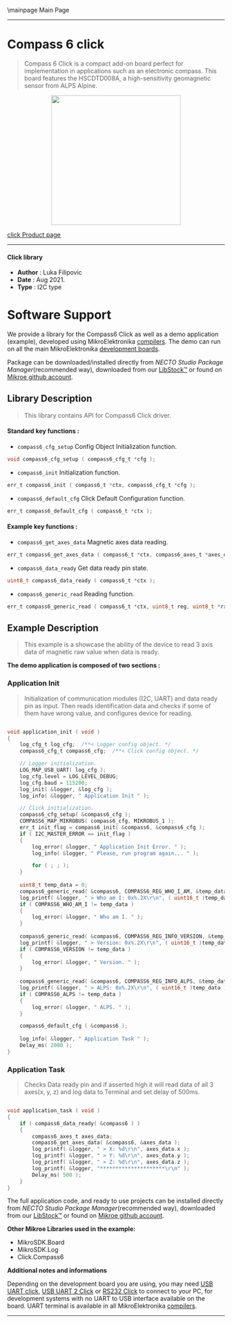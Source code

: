 \mainpage Main Page

---
# Compass 6 click

> Compass 6 Click is a compact add-on board perfect for implementation in applications such as an electronic compass. This board features the HSCDTD008A, a high-sensitivity geomagnetic sensor from ALPS Alpine. 

<p align="center">
  <img src="https://download.mikroe.com/images/click_for_ide/compass_6_click.png" height=300px>
</p>

[click Product page](https://www.mikroe.com/compass-6-click)

---


#### Click library

- **Author**        : Luka Filipovic
- **Date**          : Aug 2021.
- **Type**          : I2C type


# Software Support

We provide a library for the Compass6 Click
as well as a demo application (example), developed using MikroElektronika
[compilers](https://www.mikroe.com/necto-studio).
The demo can run on all the main MikroElektronika [development boards](https://www.mikroe.com/development-boards).

Package can be downloaded/installed directly from *NECTO Studio Package Manager*(recommended way), downloaded from our [LibStock&trade;](https://libstock.mikroe.com) or found on [Mikroe github account](https://github.com/MikroElektronika/mikrosdk_click_v2/tree/master/clicks).

## Library Description

> This library contains API for Compass6 Click driver.

#### Standard key functions :

- `compass6_cfg_setup` Config Object Initialization function.
```c
void compass6_cfg_setup ( compass6_cfg_t *cfg );
```

- `compass6_init` Initialization function.
```c
err_t compass6_init ( compass6_t *ctx, compass6_cfg_t *cfg );
```

- `compass6_default_cfg` Click Default Configuration function.
```c
err_t compass6_default_cfg ( compass6_t *ctx );
```

#### Example key functions :

- `compass6_get_axes_data` Magnetic axes data reading.
```c
err_t compass6_get_axes_data ( compass6_t *ctx, compass6_axes_t *axes_data );
```

- `compass6_data_ready` Get data ready pin state.
```c
uint8_t compass6_data_ready ( compass6_t *ctx );
```

- `compass6_generic_read` Reading function.
```c
err_t compass6_generic_read ( compass6_t *ctx, uint8_t reg, uint8_t *rx_data );
```

## Example Description

> This example is a showcase the ability of the device
to read 3 axis data of magnetic raw value when data is ready.

**The demo application is composed of two sections :**

### Application Init

> Initialization of communication modules (I2C, UART) and data 
ready pin as input. Then reads identification data and checks 
if some of them have wrong value, and configures device for reading.

```c

void application_init ( void ) 
{
    log_cfg_t log_cfg;  /**< Logger config object. */
    compass6_cfg_t compass6_cfg;  /**< Click config object. */

    // Logger initialization.
    LOG_MAP_USB_UART( log_cfg );
    log_cfg.level = LOG_LEVEL_DEBUG;
    log_cfg.baud = 115200;
    log_init( &logger, &log_cfg );
    log_info( &logger, " Application Init " );

    // Click initialization.
    compass6_cfg_setup( &compass6_cfg );
    COMPASS6_MAP_MIKROBUS( compass6_cfg, MIKROBUS_1 );
    err_t init_flag = compass6_init( &compass6, &compass6_cfg );
    if ( I2C_MASTER_ERROR == init_flag ) 
    {
        log_error( &logger, " Application Init Error. " );
        log_info( &logger, " Please, run program again... " );

        for ( ; ; );
    }
    
    uint8_t temp_data = 0;
    compass6_generic_read( &compass6, COMPASS6_REG_WHO_I_AM, &temp_data );
    log_printf( &logger, " > Who am I: 0x%.2X\r\n", ( uint16_t )temp_data );
    if ( COMPASS6_WHO_AM_I != temp_data )
    {
        log_error( &logger, " Who am I. " );
    }
    
    compass6_generic_read( &compass6, COMPASS6_REG_INFO_VERSION, &temp_data );
    log_printf( &logger, " > Version: 0x%.2X\r\n", ( uint16_t )temp_data );
    if ( COMPASS6_VERSION != temp_data )
    {
        log_error( &logger, " Version. " );
    }
    
    compass6_generic_read( &compass6, COMPASS6_REG_INFO_ALPS, &temp_data );
    log_printf( &logger, " > ALPS: 0x%.2X\r\n", ( uint16_t )temp_data );
    if ( COMPASS6_ALPS != temp_data )
    {
        log_error( &logger, " ALPS. " );
    }

    compass6_default_cfg ( &compass6 );
    
    log_info( &logger, " Application Task " );
    Delay_ms( 2000 );
}

```

### Application Task

> Checks Data ready pin and if asserted high it will read data of all
3 axes(x, y, z) and log data to Terminal and set delay of 500ms.

```c

void application_task ( void ) 
{
    if ( compass6_data_ready( &compass6 ) )
    {      
        compass6_axes_t axes_data;
        compass6_get_axes_data( &compass6, &axes_data );
        log_printf( &logger, " > X: %d\r\n", axes_data.x );
        log_printf( &logger, " > Y: %d\r\n", axes_data.y );
        log_printf( &logger, " > Z: %d\r\n", axes_data.z );
        log_printf( &logger, "*********************\r\n" );
        Delay_ms( 500 );
    }
}

```

The full application code, and ready to use projects can be installed directly from *NECTO Studio Package Manager*(recommended way), downloaded from our [LibStock&trade;](https://libstock.mikroe.com) or found on [Mikroe github account](https://github.com/MikroElektronika/mikrosdk_click_v2/tree/master/clicks).

**Other Mikroe Libraries used in the example:**

- MikroSDK.Board
- MikroSDK.Log
- Click.Compass6

**Additional notes and informations**

Depending on the development board you are using, you may need
[USB UART click](https://www.mikroe.com/usb-uart-click),
[USB UART 2 Click](https://www.mikroe.com/usb-uart-2-click) or
[RS232 Click](https://www.mikroe.com/rs232-click) to connect to your PC, for
development systems with no UART to USB interface available on the board. UART
terminal is available in all MikroElektronika
[compilers](https://shop.mikroe.com/compilers).

---
